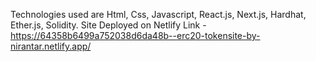 Technologies used are Html, Css, Javascript, React.js, Next.js, Hardhat, Ether.js, Solidity.
Site Deployed on Netlify Link -https://64358b6499a752038d6da48b--erc20-tokensite-by-nirantar.netlify.app/

